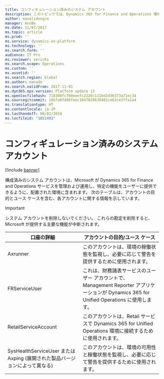 ```yaml
---
title: コンフィギュレーション済みのシステム アカウント
description: このトピックでは、Dynamics 365 for Finance and Operations 環境で事前設定されているシステム アカウントについて説明します。
author: manalidongre
manager: AnnBe
ms.date: 11/07/2017
ms.topic: article
ms.prod: ''
ms.service: dynamics-ax-platform
ms.technology: ''
ms.search.form: ''
audience: IT Pro
ms.reviewer: sericks
ms.search.scope: Operations
ms.custom: ''
ms.assetid: ''
ms.search.region: Global
ms.author: manado
ms.search.validFrom: 2017-11-01
ms.dyn365.ops.version: Platform update 13
ms.openlocfilehash: 718300fc700eeefc2226c111bd2d36373a71ec34
ms.sourcegitcommit: 16bfa0fd08feec1647829630401ce62ce2ffa1a4
ms.translationtype: HT
ms.contentlocale: ja-JP
ms.lasthandoff: 08/02/2019
ms.locfileid: "1851403"
---
```

# <a name="preconfigured-system-accounts"></a>コンフィギュレーション済みのシステム アカウント

[!include [banner](../includes/banner.md)]

構成済みのシステム アカウントは、Microsoft が Dynamics 365 for Finance and Operations サービスを管理および運用し、特定の機能をユーザーに提供できるように、配置された環境に含まれます。 次のテーブルは、アカウントの目的とユース ケースを含む、各アカウントに関する情報を示しています。  

> [!IMPORTANT] 
> システム アカウントを削除しないでください。 これらの勘定を削除すると、Microsoft が提供する主要な機能が中断されます。

|                               口座の詳細                               |                                                                    アカウントの目的/ユース ケース                                                                    |
|----------------------------------------------------------------------------|-----------------------------------------------------------------------------------------------------------------------------------------------------------------------|
|                                  Axrunner                                  |                                   このアカウントは、環境の稼働状態を監視し、必要に応じて警告を提供するために使用されます。                                    |
|                               FRServiceUser                                | これは、財務諸表サービスのユーザー アカウントで、Management Reporter アプリケーションが Dynamics 365 for Unified Operations に使用します。 |
|                            RetailServiceAccount                            |                              このアカウントは、Retail サービスで Dynamics 365 for Unified Operations 環境に接続するために使用されます。                              |
| SysHealthServiceUser または Axping (展開された製品バージョンによって異なる) |                           このアカウントは、環境の可用性と稼働状態を監視し、必要に応じて警告を提供するために使用されます。                           |

